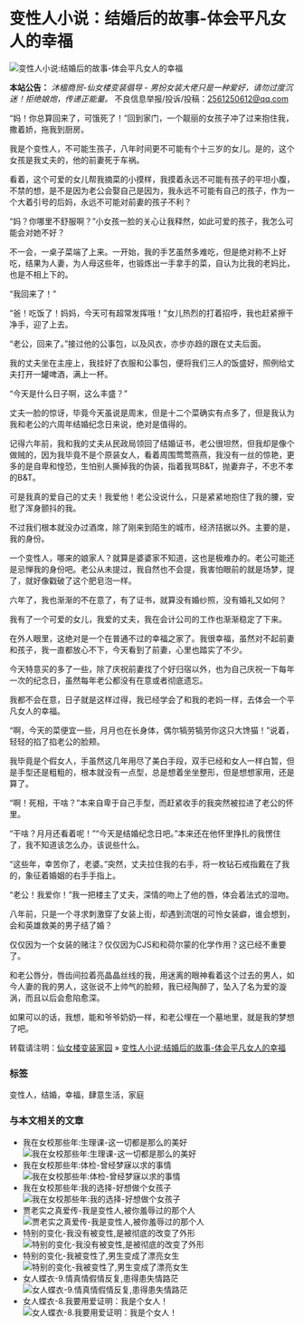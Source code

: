 # 变性人小说：结婚后的故事-体会平凡女人的幸福

![变性人小说:结婚后的故事-体会平凡女人的幸福](https://www.xiannvlou.cn/wp-content/uploads/2018/03/50464257_26.jpg)

**本站公告：** *沐楹商贸-仙女楼变装倡导 - 男扮女装大佬只是一种爱好，请勿过度沉迷！拒绝娘炮，传递正能量。* 不良信息举报/投诉/投稿：2561250612@qq.com

“妈！你总算回来了，可饿死了！”回到家门，一个靓丽的女孩子冲了过来抱住我，撒着娇，拖我到厨房。

我是个变性人，不可能生孩子，八年时间更不可能有个十三岁的女儿。是的，这个女孩是我丈夫的，他的前妻死于车祸。

看着，这个可爱的女儿帮我摘菜的小摸样，我摸着永远不可能有孩子的平坦小腹，不禁的想，是不是因为老公会娶自己是因为，我永远不可能有自己的孩子，作为一个大着引号的后妈，永远不可能对前妻的孩子不利？

“妈？你哪里不舒服啊？”小女孩一脸的关心让我释然，如此可爱的孩子，我怎么可能会对她不好？

不一会，一桌子菜端了上来。一开始，我的手艺虽然多难吃，但是绝对称不上好吃，结果为人妻，为人母这些年，也锻炼出一手拿手的菜，自认为比我的老妈比，也是不相上下的。

“我回来了！”

“爸！吃饭了！妈妈，今天可有超常发挥哦！”女儿热烈的打着招呼，我也赶紧擦干净手，迎了上去。

“老公，回来了。”接过他的公事包，以及风衣，亦步亦趋的跟在丈夫后面。

我的丈夫坐在主座上，我挂好了衣服和公事包，便将我们三人的饭盛好，照例给丈夫打开一罐啤酒，满上一杯。

“今天是什么日子啊，这么丰盛？”

丈夫一脸的惊讶，毕竟今天虽说是周末，但是十二个菜确实有点多了，但是我认为我和老公的六周年结婚纪念日来说，绝对是值得的。

记得六年前，我和我的丈夫从民政局领回了结婚证书，老公很坦然，但我却是像个做贼的，因为我毕竟不是个原装女人，看着周围莺莺燕燕，我没有一丝的惊艳，更多的是自卑和惶恐，生怕别人撕掉我的伪装，指着我骂B&T，抛妻弃子，不忠不孝的B&T。

可是我真的爱自己的丈夫！我爱他！老公没说什么，只是紧紧地抱住了我的腰，安慰了浑身颤抖的我。

不过我们根本就没办过酒席，除了刚来到陌生的城市，经济拮据以外。主要的是，我的身份。

一个变性人，哪来的娘家人？就算是婆婆家不知道，这也是极难办的。老公可能还是忌惮我的身份吧。老公从未提过，我自然也不会提，我害怕眼前的就是场梦，提了，就好像戳破了这个肥皂泡一样。

六年了，我也渐渐的不在意了，有了证书，就算没有婚纱照，没有婚礼又如何？

我有了一个可爱的女儿，我爱的丈夫，我在会计公司的工作也渐渐稳定了下来。

在外人眼里，这绝对是一个在普通不过的幸福之家了。我很幸福，虽然对不起前妻和孩子，我一直都放心不下，今天看到了前妻，心里也踏实了不少。

今天特意买的多了一些，除了庆祝前妻找了个好归宿以外，也为自己庆祝一下每年一次的纪念日，虽然每年老公都没有在意或者彻底遗忘。

我都不会在意，日子就是这样过得，我已经学会了和我的老妈一样，去体会一个平凡女人的幸福。

“啊，今天的菜便宜一些，月月也在长身体，偶尔犒劳犒劳你这只大馋猫！”说着，轻轻的掐了掐老公的脸颊。

我毕竟是个假女人，手虽然这几年用尽了美白手段，双手已经和女人一样白暂，但是手型还是粗粗的，根本就没有一点型，总是想着坐坐整形，但是想想家用，还是算了。

“啊！死相，干啥？”本来自卑于自己手型，而赶紧收手的我突然被拉进了老公的怀里。

“干啥？月月还看着呢！”“今天是结婚纪念日吧。”本来还在他怀里挣扎的我愣住了，我不知道该怎么办，该说些什么。

“这些年，幸苦你了，老婆。”突然，丈夫拉住我的右手，将一枚钻石戒指戴在了我的，象征着婚姻的右手手指上。

“老公！我爱你！”我一把楼主了丈夫，深情的吻上了他的唇，体会着法式的湿吻。

八年前，只是一个寻求刺激穿了女装上街，却遇到流氓的可怜女装癖，谁会想到，会和英雄救美的男子结了婚？

仅仅因为一个女装的赌注？仅仅因为CJS和和荷尔蒙的化学作用？这已经不重要了。

和老公唇分，唇齿间拉着亮晶晶丝线的我，用迷离的眼神看着这个过去的男人，如今人妻的我的男人，这张说不上帅气的脸颊，我已经陶醉了，坠入了名为爱的漩涡，而且以后会愈陷愈深。

如果可以的话，我想，能和爷爷奶奶一样，和老公埋在一个墓地里，就是我的梦想了吧。

转载请注明：[仙女楼变装家园](https://www.xiannvlou.cn/) » [变性人小说:结婚后的故事-体会平凡女人的幸福](https://www.xiannvlou.cn/7619.html)

### 标签
变性人，结婚，幸福，肆意生活，家庭

### 与本文相关的文章

- 我在女校那些年:生理课-这一切都是那么的美好
![我在女校那些年:生理课-这一切都是那么的美好](https://www.xiannvlou.cn/wp-content/uploads/2022/05/22051803a.jpg)
- 我在女校那些年:体检-曾经梦寐以求的事情
![我在女校那些年:体检-曾经梦寐以求的事情](https://www.xiannvlou.cn/wp-content/uploads/2022/05/22051802a.jpg)
- 我在女校那些年:我的选择-好想做个女孩子
![我在女校那些年:我的选择-好想做个女孩子](https://www.xiannvlou.cn/wp-content/uploads/2022/05/22051801a.jpg)
- 贾老实之真爱传-我是变性人,被你羞辱过的那个人
![贾老实之真爱传-我是变性人,被你羞辱过的那个人](https://www.xiannvlou.cn/wp-content/uploads/2021/12/1614268547827.jpg)
- 特别的变化-我没有被变性,是被彻底的改变了外形
![特别的变化-我没有被变性,是被彻底的改变了外形](https://www.xiannvlou.cn/wp-content/uploads/2021/10/2021101101-220x150.jpg)
- 特别的变化-我被变性了,男生变成了漂亮女生
![特别的变化-我被变性了,男生变成了漂亮女生](https://www.xiannvlou.cn/wp-content/uploads/2021/10/2021101102-220x150.jpg)
- 女人蝶衣-9.情真情假情反复,患得患失情路茫
![女人蝶衣-9.情真情假情反复,患得患失情路茫](https://www.xiannvlou.cn/wp-content/uploads/2018/09/1602110754e28ece299a47f7ef-220x150.jpg)
- 女人蝶衣-8.我要用爱证明：我是个女人！
![女人蝶衣-8.我要用爱证明：我是个女人！](https://www.xiannvlou.cn/wp-content/uploads/2018/09/1602110747c23926b6abd24eaf-220x150.jpg)